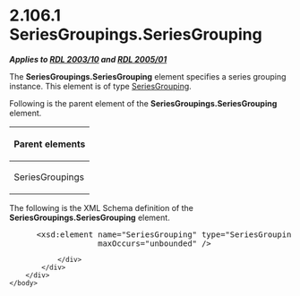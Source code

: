 <html dir="LTR" xmlns:mshelp="http://msdn.microsoft.com/mshelp" xmlns:ddue="http://ddue.schemas.microsoft.com/authoring/2003/5" xmlns:xlink="http://www.w3.org/1999/xlink" xmlns:tool="http://www.microsoft.com/tooltip">
    <head>
        <meta http-equiv="Content-Type" content="text/html; CHARSET=utf-8"></meta>
        <meta name="save" content="history"></meta>
        <title>2.106.1 SeriesGroupings.SeriesGrouping</title>
        <xml>
            <mshelp:toctitle title="2.106.1 SeriesGroupings.SeriesGrouping"></mshelp:toctitle>
            <mshelp:rltitle title="[MS-RDL]: SeriesGroupings.SeriesGrouping"></mshelp:rltitle>
            <mshelp:keyword index="A" term="62818419-577d-401d-b990-e37804970d07"></mshelp:keyword>
            <mshelp:attr name="DCSext.ContentType" value="open specification"></mshelp:attr>
            <mshelp:attr name="AssetID" value="62818419-577d-401d-b990-e37804970d07"></mshelp:attr>
            <mshelp:attr name="TopicType" value="kbRef"></mshelp:attr>
            <mshelp:attr name="DCSext.Title" value="[MS-RDL]: SeriesGroupings.SeriesGrouping" />
        </xml>
    </head>
    <body>
        <div id="header">
            <h1 class="heading">2.106.1 SeriesGroupings.SeriesGrouping</h1>
        </div>
        <div id="mainSection">
            <div id="mainBody">
                <div id="allHistory" class="saveHistory"></div>
                <div id="sectionSection0" class="section" name="collapseableSection">
                    

<p><b><i>Applies to </i></b><a href="a7e2ad00-07c8-4f6d-80ab-3ad55df7b233.md"><b><i>RDL 2003/10</i></b></a><b>
<i>and </i></b><a href="3ebe2912-4958-4832-b391-cad1f5e13338.md"><b><i>RDL 2005/01</i></b></a></p>

<p>The <b>SeriesGroupings.SeriesGrouping</b> element specifies
a series grouping instance. This element is of type <a href="85f27584-6ad1-46ad-8dce-52cf7851c73f.md">SeriesGrouping</a>.</p>

<p>Following is the parent element of the <b>SeriesGroupings.SeriesGrouping</b>
element.</p>

<table>
 <thead>
  <tr>
   <th>
   <p>Parent elements</p>
   </th>
  </tr>
 </thead>
 <tr>
  <td>
  <p>SeriesGroupings</p>
  </td>
 </tr>
</table>

<p>The following is the XML Schema definition of the <b>SeriesGroupings.SeriesGrouping</b>
element.</p>

<dl>
<dd>
<div><pre> &lt;xsd:element name=&quot;SeriesGrouping&quot; type=&quot;SeriesGroupingType&quot; 
              maxOccurs=&quot;unbounded&quot; /&gt;
</pre></div>
</dd></dl>


                </div>
            </div>
        </div>
    </body>
</html>